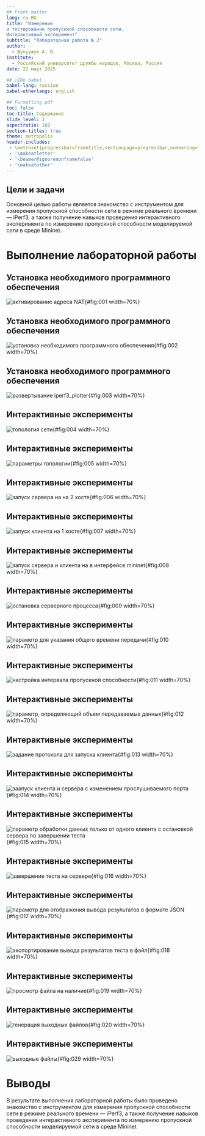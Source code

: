 ```yaml
---
## Front matter
lang: ru-RU
title: "Измерение
и тестирование пропускной способности сети.
Интерактивный эксперимент"
subtitle: "Лабораторная работа № 2"
author:
  - Шулуужук А. В.
institute:
  - Российский университет дружбы народов, Москва, Россия
date: 22 март 2025

## i18n babel
babel-lang: russian
babel-otherlangs: english

## Formatting pdf
toc: false
toc-title: Содержание
slide_level: 2
aspectratio: 169
section-titles: true
theme: metropolis
header-includes:
 - \metroset{progressbar=frametitle,sectionpage=progressbar,numbering=fraction}
 - '\makeatletter'
 - '\beamer@ignorenonframefalse'
 - '\makeatother'
---
```


## Цели и задачи

Основной целью работы является знакомство с инструментом для измерения
пропускной способности сети в режиме реального времени — iPerf3, а также
получение навыков проведения интерактивного эксперимента по измерению
пропускной способности моделируемой сети в среде Mininet.

# Выполнение лабораторной работы

## Установка необходимого программного обеспечения

![активирование адреса NAT](image/1.png){#fig:001 width=70%}

## Установка необходимого программного обеспечения

![установка необходимого программного обеспечения](image/2.png){#fig:002 width=70%}

## Установка необходимого программного обеспечения

![развертывание iperf3_plotter](image/3.png){#fig:003 width=70%}

## Интерактивные эксперименты

![топология сети](image/4.png){#fig:004 width=70%}

## Интерактивные эксперименты

![параметры топологии](image/5.png){#fig:005 width=70%}

## Интерактивные эксперименты

![запуск сервера на на 2 хосте](image/6.png){#fig:006 width=70%}

## Интерактивные эксперименты

![запуск клиента на 1 хосте](image/7.png){#fig:007 width=70%}

## Интерактивные эксперименты

![запуск сервера и клиента на в интерфейсе mininet](image/8.png){#fig:008 width=70%}

## Интерактивные эксперименты

![остановка серверного процесса](image/9.png){#fig:009 width=70%}

## Интерактивные эксперименты

![параметр для указания общего времени передачи](image/10.png){#fig:010 width=70%}

## Интерактивные эксперименты

![настройка интервала пропускной способности](image/11.png){#fig:011 width=70%}

## Интерактивные эксперименты

![параметр, определяющий объем передаваемых данных](image/12.png){#fig:012 width=70%}

## Интерактивные эксперименты

![задание протокола для запуска клиента ](image/13.png){#fig:013 width=70%}

## Интерактивные эксперименты

![заапуск клиента и сервера с изменением прослушиваемого порта](image/14.png){#fig:014 width=70%}

## Интерактивные эксперименты

![параметр обработки данных только от одного клиента с остановкой сервера по завершении теста](image/15.png){#fig:015 width=70%}

## Интерактивные эксперименты

![завершение теста на сервере ](image/16.png){#fig:016 width=70%}

## Интерактивные эксперименты

![параметр для отображения вывода результатов в формате JSON](image/17.png){#fig:017 width=70%}

## Интерактивные эксперименты

![экспортирование вывода результатов теста в файл](image/18.png){#fig:018 width=70%}

## Интерактивные эксперименты

![просмотр файла на наличие](image/19.png){#fig:019 width=70%}

## Интерактивные эксперименты

![генерация выходных файлов](image/20.png){#fig:020 width=70%}

## Интерактивные эксперименты

![выходные файлы](image/29.png){#fig:029 width=70%}

# Выводы

В результате выполнения лабораторной работы было проведено знакомство с инструментом для измерения
пропускной способности сети в режиме реального времени — iPerf3, а также
получение навыков проведения интерактивного эксперимента по измерению
пропускной способности моделируемой сети в среде Mininet

